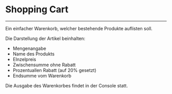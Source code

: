# Shopping Cart
------------------------------------------------------- 

Ein einfacher Warenkorb, welcher bestehende Produkte auflisten soll.

Die Darstellung der Artikel beinhalten:
- Mengenangabe
- Name des Produkts
- EInzelpreis
- Zwischensumme ohne Rabatt
- Prozentuallen Rabatt (auf 20% gesetzt)
- Endsumme vom Warenkorb

Die Ausgabe des Warenkorbes findet in der Console statt.
